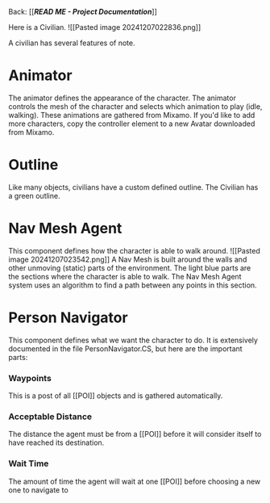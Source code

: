 Back: [[___READ ME - Project Documentation___]]

Here is a Civilian.
![[Pasted image 20241207022836.png]]

A civilian has several features of note.

# Animator
The animator defines the appearance of the character. The animator controls the mesh of the character and selects which animation to play (idle, walking). These animations are gathered from Mixamo. If you'd like to add more characters, copy the controller element to a new Avatar downloaded from Mixamo.

# Outline
Like many objects, civilians have a custom defined outline. The Civilian has a green outline.

# Nav Mesh Agent
This component defines how the character is able to walk around. 
![[Pasted image 20241207023542.png]]
A Nav Mesh is built around the walls and other unmoving (static) parts of the environment. The light blue parts are the sections where the character is able to walk. The Nav Mesh Agent system uses an algorithm to find a path between any points in this section. 

# Person Navigator

This component defines what we want the character to do. It is extensively documented in the file PersonNavigator.CS, but here are the important parts:
### Waypoints
This is a post of all [[POI]] objects and is gathered automatically.

### Acceptable Distance
The distance the agent must be from a [[POI]] before it will consider itself to have reached its destination. 

### Wait Time
The amount of time the agent will wait at one [[POI]] before choosing a new one to navigate to
